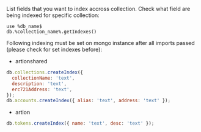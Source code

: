 List fields that you want to index accross collection.
Check what field are being indexed for specific collection:

```
use %db_name$
db.%collection_name%.getIndexes()
```

Following indexing must be set on mongo instance after all imports passed (please check for set indexes before):

- artionshared

```javascript
db.collections.createIndex({
  collectionName: 'text',
  description: 'text',
  erc721Address: 'text',
});
db.accounts.createIndex({ alias: 'text', address: 'text' });
```

- artion

```javascript
db.tokens.createIndex({ name: 'text', desc: 'text' });
```
